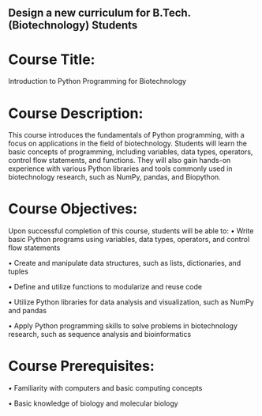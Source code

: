 ## Design a new curriculum for B.Tech. (Biotechnology) Students 

# Course Title: 
Introduction to Python Programming for Biotechnology

# Course Description:
This course introduces the fundamentals of Python programming, with a focus on applications in the field of biotechnology. Students will learn the basic concepts of programming, including variables, data types, operators, control flow statements, and functions. They will also gain hands-on experience with various Python libraries and tools commonly used in biotechnology research, such as NumPy, pandas, and Biopython.

# Course Objectives:
Upon successful completion of this course, students will be able to:
•	Write basic Python programs using variables, data types, operators, and control flow statements

•	Create and manipulate data structures, such as lists, dictionaries, and tuples

•	Define and utilize functions to modularize and reuse code

•	Utilize Python libraries for data analysis and visualization, such as NumPy and pandas

•	Apply Python programming skills to solve problems in biotechnology research, such as sequence analysis and bioinformatics

# Course Prerequisites:
•	Familiarity with computers and basic computing concepts

•	Basic knowledge of biology and molecular biology

